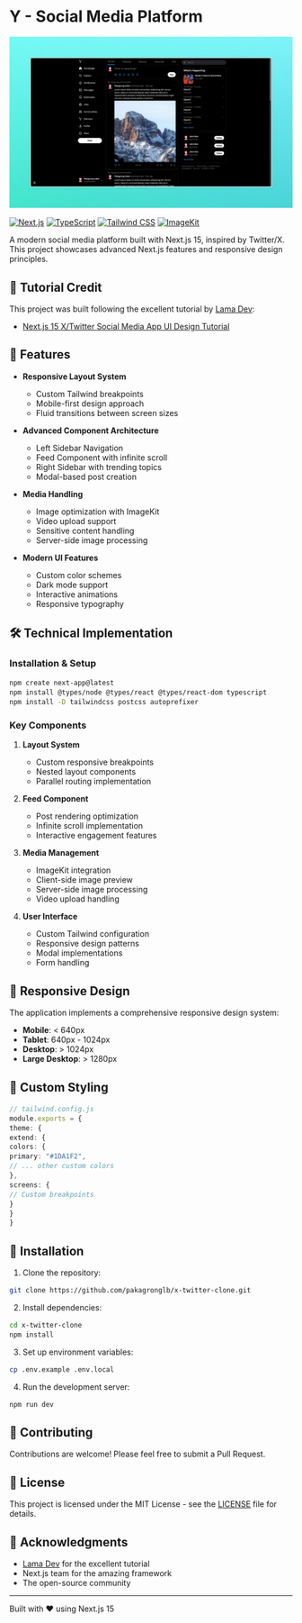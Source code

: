 # Y - Social Media Platform

![X-Clone-Banner](./public/general/xclone-banner.jpeg)

[![Next.js](https://img.shields.io/badge/Next.js%2015-black?style=for-the-badge&logo=next.js&logoColor=white)](https://nextjs.org/)
[![TypeScript](https://img.shields.io/badge/TypeScript-007ACC?style=for-the-badge&logo=typescript&logoColor=white)](https://www.typescriptlang.org/)
[![Tailwind CSS](https://img.shields.io/badge/Tailwind_CSS-38B2AC?style=for-the-badge&logo=tailwind-css&logoColor=white)](https://tailwindcss.com/)
[![ImageKit](https://img.shields.io/badge/ImageKit-FF4C4C?style=for-the-badge&logo=imagekit&logoColor=white)](https://imagekit.io/)

A modern social media platform built with Next.js 15, inspired by Twitter/X. This project showcases advanced Next.js features and responsive design principles.

## 🎥 Tutorial Credit

This project was built following the excellent tutorial by [Lama Dev](https://www.youtube.com/@LamaDev):
- [Next.js 15 X/Twitter Social Media App UI Design Tutorial](https://www.youtube.com/watch?v=lhqfXt8J8os)

## 🚀 Features

- **Responsive Layout System**
  - Custom Tailwind breakpoints
  - Mobile-first design approach
  - Fluid transitions between screen sizes

- **Advanced Component Architecture**
  - Left Sidebar Navigation
  - Feed Component with infinite scroll
  - Right Sidebar with trending topics
  - Modal-based post creation

- **Media Handling**
  - Image optimization with ImageKit
  - Video upload support
  - Sensitive content handling
  - Server-side image processing

- **Modern UI Features**
  - Custom color schemes
  - Dark mode support
  - Interactive animations
  - Responsive typography

## 🛠️ Technical Implementation

### Installation & Setup

```bash
npm create next-app@latest
npm install @types/node @types/react @types/react-dom typescript
npm install -D tailwindcss postcss autoprefixer
```

### Key Components

1. **Layout System**
   - Custom responsive breakpoints
   - Nested layout components
   - Parallel routing implementation

2. **Feed Component**
   - Post rendering optimization
   - Infinite scroll implementation
   - Interactive engagement features

3. **Media Management**
   - ImageKit integration
   - Client-side image preview
   - Server-side image processing
   - Video upload handling

4. **User Interface**
   - Custom Tailwind configuration
   - Responsive design patterns
   - Modal implementations
   - Form handling

## 📱 Responsive Design

The application implements a comprehensive responsive design system:

- **Mobile**: < 640px
- **Tablet**: 640px - 1024px
- **Desktop**: > 1024px
- **Large Desktop**: > 1280px

## 🎨 Custom Styling

```typescript
// tailwind.config.js
module.exports = {
theme: {
extend: {
colors: {
primary: "#1DA1F2",
// ... other custom colors
},
screens: {
// Custom breakpoints
}
}
}
```

## 🔧 Installation

1. Clone the repository:

```bash
git clone https://github.com/pakagronglb/x-twitter-clone.git
```

2. Install dependencies:

```bash
cd x-twitter-clone
npm install
```

3. Set up environment variables:

```bash
cp .env.example .env.local
```

4. Run the development server:

```bash
npm run dev
```

## 🤝 Contributing

Contributions are welcome! Please feel free to submit a Pull Request.

## 📄 License

This project is licensed under the MIT License - see the [LICENSE](LICENSE) file for details.

## 🙏 Acknowledgments

- [Lama Dev](https://www.youtube.com/@LamaDev) for the excellent tutorial
- Next.js team for the amazing framework
- The open-source community

---
Built with ❤️ using Next.js 15



